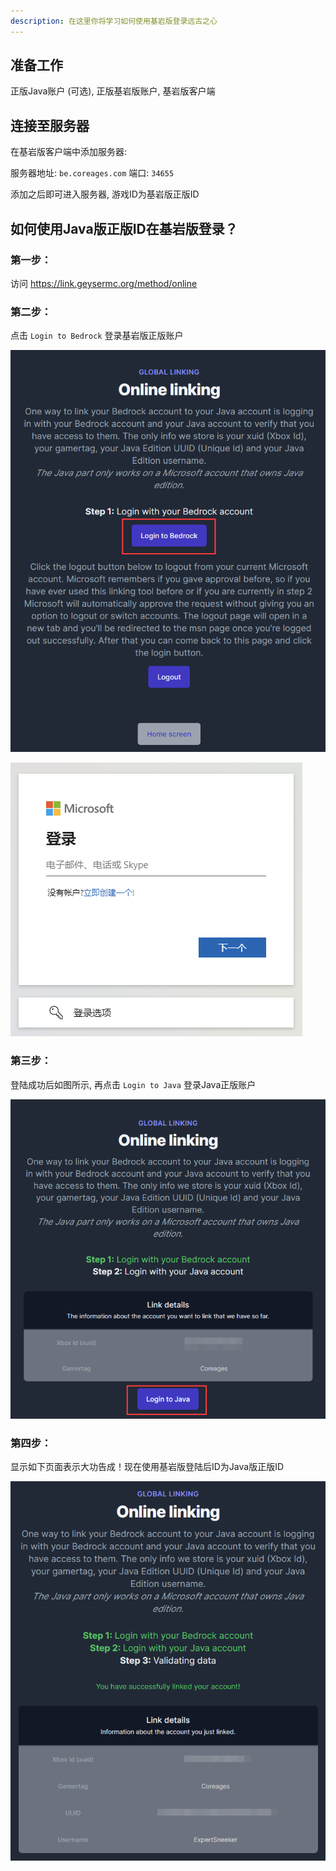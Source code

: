```yaml
---
description: 在这里你将学习如何使用基岩版登录远古之心
---
```


## 准备工作

正版Java账户 (可选), 正版基岩版账户, 基岩版客户端

## 连接至服务器

在基岩版客户端中添加服务器:

服务器地址: `be.coreages.com` 端口: `34655`

添加之后即可进入服务器, 游戏ID为基岩版正版ID

## 如何使用Java版正版ID在基岩版登录？
### 第一步：
访问 https://link.geysermc.org/method/online

### 第二步：
点击 `Login to Bedrock` 登录基岩版正版账户

![登录基岩版账户](../.gitbook/images/geyser/account-link-1.png)

![登录微软账户](../.gitbook/images/geyser/account-link-2.png)

### 第三步：
登陆成功后如图所示, 再点击 `Login to Java` 登录Java正版账户

![登录Java账户](../.gitbook/images/geyser/account-link-3.png)

### 第四步：
显示如下页面表示大功告成！现在使用基岩版登陆后ID为Java版正版ID

![successfully](../.gitbook/images/geyser/account-link-4.png)